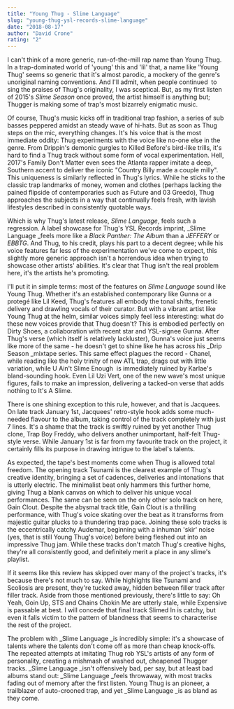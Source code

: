 ```yaml
---
title: "Young Thug - Slime Language"
slug: "young-thug-ysl-records-slime-language"
date: "2018-08-17"
author: "David Crone"
rating: "2"
---
```


I can't think of a more generic, run-of-the-mill rap name than Young Thug.  In a trap-dominated world of 'young' this and 'lil' that, a name like 'Young Thug' seems so generic that it's almost parodic, a mockery of the genre's unoriginal naming conventions. And I'll admit, when people continued  to sing the praises of Thug's originality, I was sceptical. But, as my first listen of 2015's _Slime Season_ once proved, the artist himself is anything but; Thugger is making some of trap's most bizarrely enigmatic music.

Of course, Thug's music kicks off in traditional trap fashion, a series of sub basses peppered amidst an steady wave of hi-hats. But as soon as Thug steps on the mic, everything changes. It's his voice that is the most immediate oddity: Thug experiments with the voice like no-one else in the genre. From Drippin's demonic gurgles to Killed Before's bird-like trills, it's hard to find a Thug track without some form of vocal experimentation. Hell, 2017's Family Don't Matter even sees the Atlanta rapper imitate a deep, Southern accent to deliver the iconic "Country Billy made a couple milly". This uniqueness is similarly reflected in Thug's lyrics. While he sticks to the classic trap landmarks of money, women and clothes (perhaps lacking the pained flipside of contemporaries such as Future and 03 Greedo), Thug approaches the subjects in a way that continually feels fresh, with lavish lifestyles described in consistently quotable ways.

Which is why Thug's latest release, _Slime Language_, feels such a regression. A label showcase for Thug's YSL Records imprint, _Slime Language _feels more like a _Black Panther: The Album_ than a _JEFFERY_ or _EBBTG_. And Thug, to his credit, plays his part to a decent degree; while his voice features far less of the experimentation we've come to expect, this slightly more generic approach isn't a horrendous idea when trying to showcase other artists' abilities. It's clear that Thug isn't the real problem here, it's the artists he's promoting.

I'll put it in simple terms: most of the features on _Slime Language_ sound like Young Thug. Whether it's an established contemporary like Gunna or a protegé like Lil Keed, Thug's features all embody the tonal shifts, frenetic delivery and drawling vocals of their curator. But with a vibrant artist like Young Thug at the helm, similar voices simply feel less interesting: what do these new voices provide that Thug doesn't? This is embodied perfectly on Dirty Shoes, a collaboration with recent star and YSL-signee Gunna. After Thug's verse (which itself is relatively lackluster), Gunna's voice just seems like more of the same - he doesn't get to shine like he has across his _Drip Season _mixtape series. This same effect plagues the record - Chanel, while reading like the holy trinity of new ATL trap, drags out with little variation, while U Ain't Slime Enough  is immediately ruined by Karlae's bland-sounding hook. Even Lil Uzi Vert, one of the new wave's most unique figures, fails to make an impression, delivering a tacked-on verse that adds nothing to It's A Slime.

There is one shining exception to this rule, however, and that is Jacquees. On late track January 1st, Jacquees' retro-style hook adds some much-needed flavour to the album, taking control of the track completely with just 7 lines. It's a shame that the track is swiftly ruined by yet another Thug clone, Trap Boy Freddy, who delivers another unimportant, half-felt Thug-style verse. While January 1st is far from my favourite track on the project, it certainly fills its purpose in drawing intrigue to the label's talents.

As expected, the tape's best moments come when Thug is allowed total freedom. The opening track Tsunami is the clearest example of Thug's creative identity, bringing a set of cadences, deliveries and intonations that is utterly electric. The minimalist beat only hammers this further home, giving Thug a blank canvas on which to deliver his unique vocal performances. The same can be seen on the only other solo track on here, Gain Clout. Despite the abysmal track title, Gain Clout is a thrilling performance, with Thug's voice skating over the beat as it transforms from majestic guitar plucks to a thundering trap pace. Joining these solo tracks is the eccentrically catchy Audemar, beginning with a inhuman 'skir' noise (yes, that is still Young Thug's voice) before being fleshed out into an impressive Thug jam. While these tracks don't match Thug's creative highs, they're all consistently good, and definitely merit a place in any slime's playlist.

If it seems like this review has skipped over many of the project's tracks, it's because there's not much to say. While highlights like Tsunami and Scoliosis are present, they're tucked away, hidden between filler track after filler track. Aside from those mentioned previously, there's little to say: Oh Yeah, Goin Up, STS and Chains Chokin Me are utterly stale, while Expensive is passable at best. I will concede that final track Slimed In is catchy, but even it falls victim to the pattern of blandness that seems to characterise the rest of the project.

The problem with _Slime Language _is incredibly simple: it's a showcase of talents where the talents don't come off as more than cheap knock-offs. The repeated attempts at imitating Thug rob YSL's artists of any form of personality, creating a mishmash of washed out, cheapened Thugger tracks. _Slime Language _isn't offensively bad, per say, but at least bad albums stand out: _Slime Language _feels throwaway, with most tracks fading out of memory after the first listen. Young Thug is an pioneer, a trailblazer of auto-crooned trap, and yet _Slime Language _is as bland as they come.
